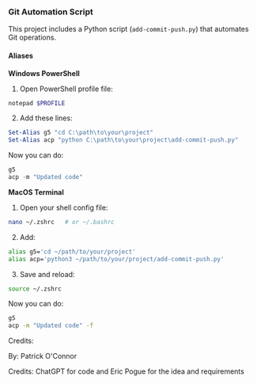 ### Git Automation Script

This project includes a Python script (`add-commit-push.py`) that automates Git operations.

#### Aliases

**Windows PowerShell**

1. Open PowerShell profile file:
```powershell
notepad $PROFILE
```
2. Add these lines:
```powershell
Set-Alias g5 "cd C:\path\to\your\project"
Set-Alias acp "python C:\path\to\your\project\add-commit-push.py"
```
Now you can do:
```powershell
g5
acp -m "Updated code"
```
**MacOS Terminal**

1. Open your shell config file:
```bash
nano ~/.zshrc   # or ~/.bashrc
```
2. Add:
```bash
alias g5='cd ~/path/to/your/project'
alias acp='python3 ~/path/to/your/project/add-commit-push.py'
```
3. Save and reload:
```bash
source ~/.zshrc
```
Now you can do:
```bash
g5
acp -m "Updated code" -f
```
Credits:

By: Patrick O'Connor

Credits: ChatGPT for code and Eric Pogue for the idea and requirements
